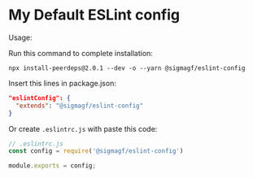 # My Default ESLint config

Usage:

Run this command to complete installation:

```
npx install-peerdeps@2.0.1 --dev -o --yarn @sigmagf/eslint-config
```

Insert this lines in package.json:

```json
"eslintConfig": {
  "extends": "@sigmagf/eslint-config"
}
```

Or create `.eslintrc.js` with paste this code:

```javascript
// .eslintrc.js
const config = require('@sigmagf/eslint-config')

module.exports = config;
```